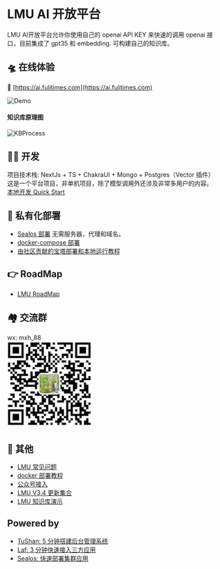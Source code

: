 # LMU AI 开放平台

LMU AI开放平台允许你使用自己的 openai API KEY 来快速的调用 openai 接口，目前集成了 gpt35 和 embedding. 可构建自己的知识库。

## 🛸 在线体验

🎉 [https://ai.fulitimes.com](https://ai.fulitimes.com) 


![Demo](docs/imgs/demo.png?raw=true 'demo')

#### 知识库原理图

![KBProcess](docs/imgs/KBProcess.jpg?raw=true 'KBProcess')

## 👨‍💻 开发

项目技术栈: NextJs + TS + ChakraUI + Mongo + Postgres（Vector 插件）  
这是一个平台项目，非单机项目，除了模型调用外还涉及非常多用户的内容。  
[本地开发 Quick Start](docs/dev/README.md)

## 🚀 私有化部署

- [Sealos 部署](https://sealos.io/docs/examples/ai-applications/install-fastgpt-on-desktop) 无需服务器，代理和域名。
- [docker-compose 部署](docs/deploy/docker.md)
- [由社区贡献的宝塔部署和本地运行教程](https://www.bilibili.com/video/BV1tV4y1y7Mj/?vd_source=92041a1a395f852f9d89158eaa3f61b4)

## :point_right: RoadMap

- [LMU RoadMap](https://kjqvjse66l.feishu.cn/docx/RVUxdqE2WolDYyxEKATcM0XXnte)

## 🏘️ 交流群

wx: mxh_88  
![Demo](docs/imgs/wx300.jpg?raw=true 'wx')

## 👀 其他

- [LMU 常见问题](https://kjqvjse66l.feishu.cn/docx/HtrgdT0pkonP4kxGx8qcu6XDnGh)
- [docker 部署教程](https://www.bilibili.com/video/BV1jo4y147fT/)
- [公众号接入](https://www.bilibili.com/video/BV1xh4y1t7fy/)
- [LMU V3.4 更新集合](https://www.bilibili.com/video/BV1Lo4y147Qh/?vd_source=92041a1a395f852f9d89158eaa3f61b4)
- [LMU 知识库演示](https://www.bilibili.com/video/BV1Wo4y1p7i1/)

## Powered by

- [TuShan: 5 分钟搭建后台管理系统](https://github.com/msgbyte/tushan)
- [Laf: 3 分钟快速接入三方应用](https://github.com/labring/laf)
- [Sealos: 快速部署集群应用](https://github.com/labring/sealos)

